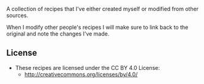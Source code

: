 A collection of recipes that I've either created myself or modified from other sources.

When I modify other people's recipes I will make sure to link back to the original and note the changes I've made.

## License
- These recipes are licensed under the CC BY 4.0 License:
  - http://creativecommons.org/licenses/by/4.0/
